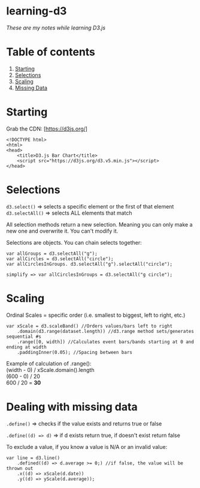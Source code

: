 # learning-d3
*These are my notes while learning D3.js*

# Table of contents
1. [Starting](#starting)
2. [Selections](#selections)
3. [Scaling](#scaling)
4. [Missing Data](#missing)

# Starting <a name="starting"></a>
Grab the CDN: [https://d3js.org/]

	<!DOCTYPE html>
	<html>
	<head>
		<title>D3.js Bar Chart</title>
		<script src="https://d3js.org/d3.v5.min.js"></script>
	</head>

# Selections <a name="selections"></a>
`d3.select()` => selects a specific element or the first of that element  
`d3.selectAll()` => selects ALL elements that match

All selection methods return a new selection. Meaning you can only make a new one and overwrite it. You can't modify it. 

Selections are objects. You can chain selects together:

	var allGroups = d3.selectAll("g");
	var allCircles = d3.selectAll("circle");
	var allCirclesInGroups. d3.selectAll("g").selectAll("circle");

	simplify => var allCirclesInGroups = d3.selectAll("g circle");

# Scaling <a name="scaling"></a>
Ordinal Scales = specific order (i.e. smallest to biggest, left to right, etc.)

	var xScale = d3.scaleBand() //Orders values/bars left to right
		.domain(d3.range(dataset.length)) //d3.range method sets/generates sequential #s
		.range([0, width]) //Calculates event bars/bands starting at 0 and ending at width
		.paddingInner(0.05); //Spacing between bars

Example of calculation of .range():  
(width - 0) / xScale.domain().length  
(600 - 0) / 20  
600 / 20 = __30__

# Dealing with missing data <a name="missing"></a>
`.define()` => checks if the value exists and returns true or false

`.define((d) => d)` => if d exists return true, if doesn't exist return false

To exclude a value, if you know a value is N/A or an invalid value:

	var line = d3.line()
		.defined((d) => d.average >= 0;) //if false, the value will be thrown out
		.x((d) => xScale(d.date))
		.y((d) => yScale(d.average));